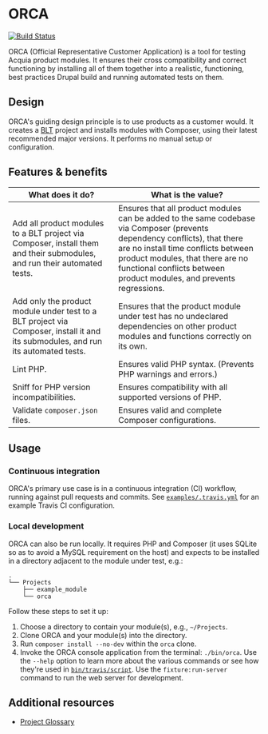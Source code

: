 # ORCA

[![Build Status](https://travis-ci.org/acquia/orca.svg?branch=master)](https://travis-ci.org/acquia/orca)

ORCA (Official Representative Customer Application) is a tool for testing Acquia product modules. It ensures their cross compatibility and correct functioning by installing all of them together into a realistic, functioning, best practices Drupal build and running automated tests on them.

## Design

ORCA's guiding design principle is to use products as a customer would. It creates a [BLT](https://blt.readthedocs.io/) project and installs modules with Composer, using their latest recommended major versions. It performs no manual setup or configuration.

## Features & benefits

| What does it do? | What is the value? |
| --- | --- |
| Add all product modules to a BLT project via Composer, install them and their submodules, and run their automated tests. | Ensures that all product modules can be added to the same codebase via Composer (prevents dependency conflicts), that there are no install time conflicts between product modules, that there are no functional conflicts between product modules, and prevents regressions. |
| Add only the product module under test to a BLT project via Composer, install it and its submodules, and run its automated tests. | Ensures that the product module under test has no undeclared dependencies on other product modules and functions correctly on its own. |
| Lint PHP. | Ensures valid PHP syntax. (Prevents PHP warnings and errors.) |
| Sniff for PHP version incompatibilities. | Ensures compatibility with all supported versions of PHP. |
| Validate `composer.json` files. | Ensures valid and complete Composer configurations. |

## Usage

### Continuous integration

ORCA's primary use case is in a continuous integration (CI) workflow, running against pull requests and commits. See [`examples/.travis.yml`](../example/.travis.yml) for an example Travis CI configuration.

### Local development

ORCA can also be run locally. It requires PHP and Composer (it uses SQLite so as to avoid a MySQL requirement on the host) and expects to be installed in a directory adjacent to the module under test, e.g.:

```
.
└── Projects
    ├── example_module
    └── orca
```

Follow these steps to set it up:

1. Choose a directory to contain your module(s), e.g., `~/Projects`.
1. Clone ORCA and your module(s) into the directory.
1. Run `composer install --no-dev` within the `orca` clone.
1. Invoke the ORCA console application from the terminal: `./bin/orca`. Use the `--help` option to learn more about the various commands or see how they're used in [`bin/travis/script`](../bin/travis/script). Use the `fixture:run-server` command to run the web server for development.

## Additional resources

- [Project Glossary](GLOSSARY.md)
